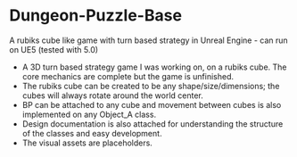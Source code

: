 # Dungeon-Puzzle-Base
A rubiks cube like game with turn based strategy in Unreal Engine - can run on UE5 (tested with 5.0)

- A 3D turn based strategy game I was working on, on a rubiks cube. The core mechanics are complete but the game is unfinished.
- The rubiks cube can be created to be any shape/size/dimensions; the cubes will always rotate around the world center.
- BP can be attached to any cube and movement between cubes is also implemented on any Object_A class.
- Design documentation is also attached for understanding the structure of the classes and easy development.
- The visual assets are placeholders.
